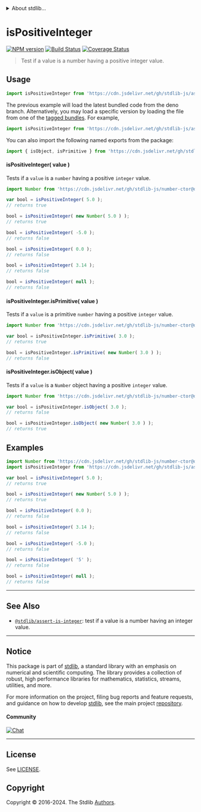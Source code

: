 <!--

@license Apache-2.0

Copyright (c) 2018 The Stdlib Authors.

Licensed under the Apache License, Version 2.0 (the "License");
you may not use this file except in compliance with the License.
You may obtain a copy of the License at

   http://www.apache.org/licenses/LICENSE-2.0

Unless required by applicable law or agreed to in writing, software
distributed under the License is distributed on an "AS IS" BASIS,
WITHOUT WARRANTIES OR CONDITIONS OF ANY KIND, either express or implied.
See the License for the specific language governing permissions and
limitations under the License.

-->


<details>
  <summary>
    About stdlib...
  </summary>
  <p>We believe in a future in which the web is a preferred environment for numerical computation. To help realize this future, we've built stdlib. stdlib is a standard library, with an emphasis on numerical and scientific computation, written in JavaScript (and C) for execution in browsers and in Node.js.</p>
  <p>The library is fully decomposable, being architected in such a way that you can swap out and mix and match APIs and functionality to cater to your exact preferences and use cases.</p>
  <p>When you use stdlib, you can be absolutely certain that you are using the most thorough, rigorous, well-written, studied, documented, tested, measured, and high-quality code out there.</p>
  <p>To join us in bringing numerical computing to the web, get started by checking us out on <a href="https://github.com/stdlib-js/stdlib">GitHub</a>, and please consider <a href="https://opencollective.com/stdlib">financially supporting stdlib</a>. We greatly appreciate your continued support!</p>
</details>

# isPositiveInteger

[![NPM version][npm-image]][npm-url] [![Build Status][test-image]][test-url] [![Coverage Status][coverage-image]][coverage-url] <!-- [![dependencies][dependencies-image]][dependencies-url] -->

> Test if a value is a number having a positive integer value.



<section class="usage">

## Usage

```javascript
import isPositiveInteger from 'https://cdn.jsdelivr.net/gh/stdlib-js/assert-is-positive-integer@deno/mod.js';
```
The previous example will load the latest bundled code from the deno branch. Alternatively, you may load a specific version by loading the file from one of the [tagged bundles](https://github.com/stdlib-js/assert-is-positive-integer/tags). For example,

```javascript
import isPositiveInteger from 'https://cdn.jsdelivr.net/gh/stdlib-js/assert-is-positive-integer@v0.2.1-deno/mod.js';
```

You can also import the following named exports from the package:

```javascript
import { isObject, isPrimitive } from 'https://cdn.jsdelivr.net/gh/stdlib-js/assert-is-positive-integer@deno/mod.js';
```

#### isPositiveInteger( value )

Tests if a `value` is a `number` having a positive `integer` value.

<!-- eslint-disable no-new-wrappers -->

```javascript
import Number from 'https://cdn.jsdelivr.net/gh/stdlib-js/number-ctor@deno/mod.js';

var bool = isPositiveInteger( 5.0 );
// returns true

bool = isPositiveInteger( new Number( 5.0 ) );
// returns true

bool = isPositiveInteger( -5.0 );
// returns false

bool = isPositiveInteger( 0.0 );
// returns false

bool = isPositiveInteger( 3.14 );
// returns false

bool = isPositiveInteger( null );
// returns false
```

#### isPositiveInteger.isPrimitive( value )

Tests if a `value` is a primitive `number` having a positive `integer` value.

<!-- eslint-disable no-new-wrappers -->

```javascript
import Number from 'https://cdn.jsdelivr.net/gh/stdlib-js/number-ctor@deno/mod.js';

var bool = isPositiveInteger.isPrimitive( 3.0 );
// returns true

bool = isPositiveInteger.isPrimitive( new Number( 3.0 ) );
// returns false
```

#### isPositiveInteger.isObject( value )

Tests if a `value` is a `Number` object having a positive `integer` value.

<!-- eslint-disable no-new-wrappers -->

```javascript
import Number from 'https://cdn.jsdelivr.net/gh/stdlib-js/number-ctor@deno/mod.js';

var bool = isPositiveInteger.isObject( 3.0 );
// returns false

bool = isPositiveInteger.isObject( new Number( 3.0 ) );
// returns true
```

</section>

<!-- /.usage -->

<section class="examples">

## Examples

<!-- eslint-disable no-new-wrappers -->

<!-- eslint no-undef: "error" -->

```javascript
import Number from 'https://cdn.jsdelivr.net/gh/stdlib-js/number-ctor@deno/mod.js';
import isPositiveInteger from 'https://cdn.jsdelivr.net/gh/stdlib-js/assert-is-positive-integer@deno/mod.js';

var bool = isPositiveInteger( 5.0 );
// returns true

bool = isPositiveInteger( new Number( 5.0 ) );
// returns true

bool = isPositiveInteger( 0.0 );
// returns false

bool = isPositiveInteger( 3.14 );
// returns false

bool = isPositiveInteger( -5.0 );
// returns false

bool = isPositiveInteger( '5' );
// returns false

bool = isPositiveInteger( null );
// returns false
```

</section>

<!-- /.examples -->

<!-- Section for related `stdlib` packages. Do not manually edit this section, as it is automatically populated. -->

<section class="related">

* * *

## See Also

-   <span class="package-name">[`@stdlib/assert-is-integer`][@stdlib/assert/is-integer]</span><span class="delimiter">: </span><span class="description">test if a value is a number having an integer value.</span>

</section>

<!-- /.related -->

<!-- Section for all links. Make sure to keep an empty line after the `section` element and another before the `/section` close. -->


<section class="main-repo" >

* * *

## Notice

This package is part of [stdlib][stdlib], a standard library with an emphasis on numerical and scientific computing. The library provides a collection of robust, high performance libraries for mathematics, statistics, streams, utilities, and more.

For more information on the project, filing bug reports and feature requests, and guidance on how to develop [stdlib][stdlib], see the main project [repository][stdlib].

#### Community

[![Chat][chat-image]][chat-url]

---

## License

See [LICENSE][stdlib-license].


## Copyright

Copyright &copy; 2016-2024. The Stdlib [Authors][stdlib-authors].

</section>

<!-- /.stdlib -->

<!-- Section for all links. Make sure to keep an empty line after the `section` element and another before the `/section` close. -->

<section class="links">

[npm-image]: http://img.shields.io/npm/v/@stdlib/assert-is-positive-integer.svg
[npm-url]: https://npmjs.org/package/@stdlib/assert-is-positive-integer

[test-image]: https://github.com/stdlib-js/assert-is-positive-integer/actions/workflows/test.yml/badge.svg?branch=v0.2.1
[test-url]: https://github.com/stdlib-js/assert-is-positive-integer/actions/workflows/test.yml?query=branch:v0.2.1

[coverage-image]: https://img.shields.io/codecov/c/github/stdlib-js/assert-is-positive-integer/main.svg
[coverage-url]: https://codecov.io/github/stdlib-js/assert-is-positive-integer?branch=main

<!--

[dependencies-image]: https://img.shields.io/david/stdlib-js/assert-is-positive-integer.svg
[dependencies-url]: https://david-dm.org/stdlib-js/assert-is-positive-integer/main

-->

[chat-image]: https://img.shields.io/gitter/room/stdlib-js/stdlib.svg
[chat-url]: https://app.gitter.im/#/room/#stdlib-js_stdlib:gitter.im

[stdlib]: https://github.com/stdlib-js/stdlib

[stdlib-authors]: https://github.com/stdlib-js/stdlib/graphs/contributors

[umd]: https://github.com/umdjs/umd
[es-module]: https://developer.mozilla.org/en-US/docs/Web/JavaScript/Guide/Modules

[deno-url]: https://github.com/stdlib-js/assert-is-positive-integer/tree/deno
[deno-readme]: https://github.com/stdlib-js/assert-is-positive-integer/blob/deno/README.md
[umd-url]: https://github.com/stdlib-js/assert-is-positive-integer/tree/umd
[umd-readme]: https://github.com/stdlib-js/assert-is-positive-integer/blob/umd/README.md
[esm-url]: https://github.com/stdlib-js/assert-is-positive-integer/tree/esm
[esm-readme]: https://github.com/stdlib-js/assert-is-positive-integer/blob/esm/README.md
[branches-url]: https://github.com/stdlib-js/assert-is-positive-integer/blob/main/branches.md

[stdlib-license]: https://raw.githubusercontent.com/stdlib-js/assert-is-positive-integer/main/LICENSE

<!-- <related-links> -->

[@stdlib/assert/is-integer]: https://github.com/stdlib-js/assert-is-integer/tree/deno

<!-- </related-links> -->

</section>

<!-- /.links -->
